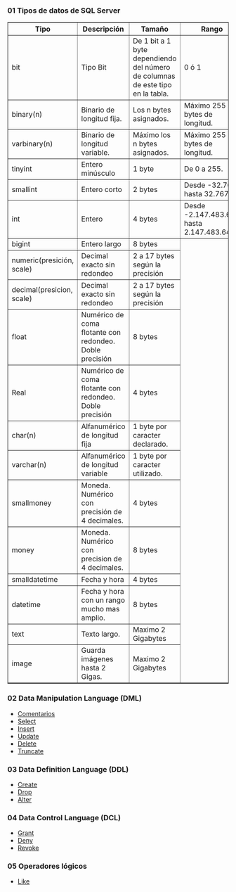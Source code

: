 <h3>01 Tipos de datos de SQL Server</h3>
	<table border="1">
		<thead>
			<tr>
	 			<th>Tipo</th>
	 			<th>Descripci&oacute;n</th>
	 			<th>Tamaño</th>
				<th>Rango</th>
	 		</tr>
		</thead>
		<tr>
		 	<td>bit</td>
		 	<td>Tipo Bit</td>
		 	<td>De 1 bit a 1 byte dependiendo del n&uacute;mero de columnas de este tipo en la tabla.</td>
			<td>0 &oacute; 1</td>
		 </tr>
		 <tr>
		 	<td>binary(n)</td>
		 	<td>Binario de longitud fija. </td>
		 	<td>Los n bytes asignados.</td>
			<td>M&aacute;ximo 255 bytes de longitud.</td>
		 </tr>
		 <tr>
		 	<td>varbinary(n)</td>
		 	<td>Binario de longitud variable. </td>
		 	<td>M&aacute;ximo los n bytes asignados.</td>
			<td>M&aacute;ximo 255 bytes de longitud.</td>
		 </tr>
		 <tr>
		 	<td>tinyint</td>
		 	<td>Entero min&uacute;sculo</td>
		 	<td>1 byte</td>
			<td>De 0 a 255.</td>
		 </tr>
		 <tr>
		 	<td>smallint</td>
		 	<td>Entero corto</td>
		 	<td>2 bytes</td>
			<td>Desde -32.768 hasta 32.767.</td>
		 </tr>
		 <tr>
		 	<td>int</td>
		 	<td>Entero</td>
		 	<td>4 bytes</td>
			<td>Desde -2.147.483.648 hasta 2.147.483.647</td>
		 </tr>
		 <tr>
		 	<td>bigint</td>
		 	<td>Entero largo</td>
		 	<td>8 bytes</td>
		 </tr>
		 <tr>
		 	<td>numeric(presici&oacute;n, scale)</td>
		 	<td>Decimal exacto sin redondeo</td>
		 	<td>2 a 17 bytes según la precisi&oacute;n</td>
		 </tr>
		 <tr>
		 	<td>decimal(presicion, scale)</td>
		 	<td>Decimal exacto sin redondeo</td>
		 	<td>2 a 17 bytes según la precisi&oacute;n</td>
		 </tr>
		 <tr>
		 	<td>float</td>
		 	<td>Num&eacute;rico de coma flotante con redondeo. Doble precisi&oacute;n</td>
		 	<td>8 bytes</td>
		 </tr>
		 <tr>
		 	<td>Real</td>
		 	<td>Num&eacute;rico de coma flotante con redondeo. Doble precisi&oacute;n</td>
		 	<td>4 bytes</td>
		 </tr>
		 <tr>
		 	<td>char(n)</td>
		 	<td>Alfanum&eacute;rico de longitud fija</td>
		 	<td>1 byte por caracter declarado.</td>
		 </tr>
		 <tr>
		 	<td>varchar(n)</td>
		 	<td>Alfanum&eacute;rico de longitud variable</td>
		 	<td>1 byte por caracter utilizado.</td>
		 </tr>
		 <tr>
		 	<td>smallmoney</td>
		 	<td>Moneda. Num&eacute;rico con precisi&oacute;n de 4 decimales.</td>
		 	<td>4 bytes</td>
		 </tr>
		 <tr>
		 	<td>money</td>
		 	<td>Moneda. Num&eacute;rico con precision de 4 decimales.</td>
		 	<td>8 bytes</td>
		 </tr>
		 <tr>
		 	<td>smalldatetime</td>
		 	<td>Fecha y hora</td>
		 	<td>4 bytes</td>
		 </tr>
		 <tr>
		 	<td>datetime</td>
		 	<td>Fecha y hora con un rango mucho mas amplio.</td>
		 	<td>8 bytes</td>
		 </tr>
		  <tr>
		 	<td>text</td>
		 	<td>Texto largo.</td>
		 	<td>Maximo 2 Gigabytes</td>
		 </tr>
		 <tr>
		 	<td>image</td>
		 	<td>Guarda im&aacute;genes hasta 2 Gigas.</td>
		 	<td>Maximo 2 Gigabytes</td>
		 </tr>
	</table>
 <h3>02 Data Manipulation Language (DML)</h3>
		<ul>
			 <li><a href="https://github.com/Mablenn/Transact-sQL/blob/main/01_Data_Manipulation_Language/comentarios.sql">Comentarios<a/></li>
			 <li><a href="https://github.com/Mablenn/Transact-sQL/blob/main/01_Data_Manipulation_Language/select.sql">Select<a/></li>
			 <li><a href="https://github.com/Mablenn/Transact-sQL/blob/main/01_Data_Manipulation_Language/insert.sql">Insert<a/></li>
			 <li><a href="https://github.com/Mablenn/Transact-sQL/blob/main/01_Data_Manipulation_Language/update.sql">Update<a/></li>
			 <li><a href="https://github.com/Mablenn/Transact-sQL/blob/main/01_Data_Manipulation_Language/delete.sql">Delete<a/></li>
				  <li><a href="https://github.com/Mablenn/Transact-sQL/blob/main/01_Data_Manipulation_Language/Truncate.sql">Truncate<a/></li>
		 </ul>

<h3>03 Data Definition Language (DDL)</h3>
	<ul>
		<li><a href="https://github.com/Mablenn/Transact-SQL/blob/main/02_Data_Definition_Language/create.sql">Create<a/></li>
		<li><a href="https://github.com/Mablenn/Transact-SQL/blob/main/02_Data_Definition_Language/drop.sql">Drop<a/></li>
		<li><a href="https://github.com/Mablenn/Transact-SQL/blob/main/02_Data_Definition_Language/alter.sql">Alter<a/></li>
	</ul>
 <h3>04 Data Control Language (DCL)</h3>
	<ul>
		<li><a href="https://github.com/Mablenn/Transact-SQL/blob/main/03_Data_Control_Language/grant.sql">Grant<a/></li>
		<li><a href="https://github.com/Mablenn/Transact-SQL/blob/main/03_Data_Control_Language/deny.sql">Deny<a/></li>
		<li><a href="https://github.com/Mablenn/Transact-SQL/blob/main/03_Data_Control_Language/revoke.sql">Revoke<a/></li>
	</ul>
 <h3>05 Operadores l&oacute;gicos</h3>
	<ul>
		<li><a href="https://github.com/Mablenn/Transact-SQL/blob/main/05_operadores_loogicos/like.sql">Like<a/></li>
	</ul>
